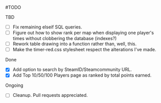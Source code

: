 #TODO


TBD
* [ ] Fix remaining elseif SQL queries.
* [ ] Figure out how to show rank per map when displaying one player's times without clobbering the database (indexes?)
* [ ] Rework table drawing into a function rather than, well, this.
* [ ] Make the timer-red.css stylesheet respect the alterations I've made.

Done
* [x] Add option to search by SteamID/Steamcommunity URL.
* [x] Add Top 10/50/100 Players page as ranked by total points earned.

Ongoing

* [ ] Cleanup. Pull requests appreciated.